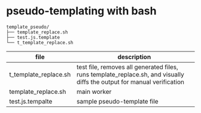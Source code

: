 # pseudo-templating with bash

```
template_pseudo/
├── template_replace.sh
├── test.js.template
└── t_template_replace.sh
```

| file | description |
| ---- | ----------- |
| t_template_replace.sh | test file, removes all generated files, runs template_replace.sh, and visually diffs the output for manual verification |
| template_replace.sh | main worker | 
| test.js.tempalte | sample pseudo-template file |

